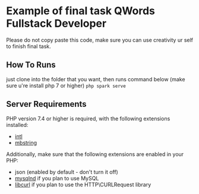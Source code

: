 # Example of final task QWords Fullstack Developer
Please do not copy paste this code, make sure you can use creativity ur self to finish final task.

## How To Runs
just clone into the folder that you want, then runs command below (make sure u're install php 7 or higher)
`php spark serve`

## Server Requirements

PHP version 7.4 or higher is required, with the following extensions installed:

- [intl](http://php.net/manual/en/intl.requirements.php)
- [mbstring](http://php.net/manual/en/mbstring.installation.php)

Additionally, make sure that the following extensions are enabled in your PHP:

- json (enabled by default - don't turn it off)
- [mysqlnd](http://php.net/manual/en/mysqlnd.install.php) if you plan to use MySQL
- [libcurl](http://php.net/manual/en/curl.requirements.php) if you plan to use the HTTP\CURLRequest library
